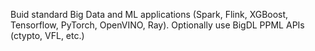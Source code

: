 Buid standard Big Data and ML applications (Spark, Flink, XGBoost, Tensorflow, PyTorch, OpenVINO, Ray). Optionally use BigDL PPML APIs (ctypto, VFL, etc.)
